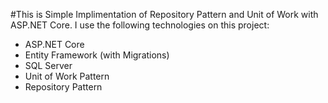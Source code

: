 #This is Simple Implimentation of Repository Pattern and Unit of Work with ASP.NET Core.
 I use the following technologies on this project:  

- ASP.NET Core
- Entity Framework (with Migrations)
- SQL Server 
- Unit of Work Pattern
- Repository Pattern


